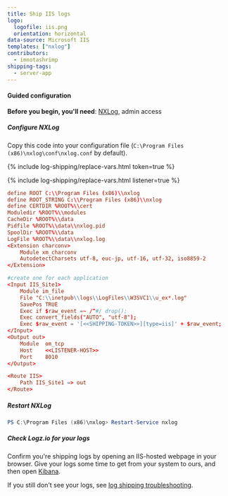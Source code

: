 ```yaml
---
title: Ship IIS logs
logo:
  logofile: iis.png
  orientation: horizontal
data-source: Microsoft IIS
templates: ["nxlog"]
contributors:
  - imnotashrimp
shipping-tags:
  - server-app
---
```


#### Guided configuration

**Before you begin, you'll need**:
[NXLog](http://nxlog.org/products/nxlog-community-edition/download),
admin access

<div class="tasklist">

##### Configure NXLog

Copy this code into your configuration file (`C:\Program Files (x86)\nxlog\conf\nxlog.conf` by default).

{% include log-shipping/replace-vars.html token=true %}

{% include log-shipping/replace-vars.html listener=true %}

```conf
define ROOT C:\\Program Files (x86)\\nxlog
define ROOT_STRING C:\\Program Files (x86)\\nxlog
define CERTDIR %ROOT%\\cert
Moduledir %ROOT%\\modules
CacheDir %ROOT%\\data
Pidfile %ROOT%\\data\\nxlog.pid
SpoolDir %ROOT%\\data
LogFile %ROOT%\\data\\nxlog.log
<Extension charconv>
    Module xm_charconv
    AutodetectCharsets utf-8, euc-jp, utf-16, utf-32, iso8859-2
</Extension>

#create one for each application
<Input IIS_Site1>
    Module im_file
    File "C:\\inetpub\\logs\\LogFiles\\W3SVC1\\u_ex*.log"
    SavePos TRUE
    Exec if $raw_event =~ /^#/ drop();
    Exec convert_fields("AUTO", "utf-8");
    Exec $raw_event = '[<<SHIPPING-TOKEN>>][type=iis]' + $raw_event;
</Input>
<Output out>
    Module  om_tcp
    Host    <<LISTENER-HOST>>
    Port    8010
</Output>

<Route IIS>
    Path IIS_Site1 => out
</Route>
```

##### Restart NXLog

```powershell
PS C:\Program Files (x86)\nxlog> Restart-Service nxlog
```

##### Check Logz.io for your logs

Confirm you're shipping logs by opening an IIS-hosted webpage in your browser. Give your logs some time to get from your system to ours, and then open [Kibana](https://app.logz.io/#/dashboard/kibana).

If you still don't see your logs, see [log shipping troubleshooting]({{site.baseurl}}/user-guide/log-shipping/log-shipping-troubleshooting.html).

</div>